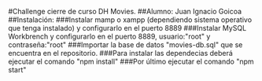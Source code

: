 #Challenge cierre de curso DH Movies.
##Alumno: Juan Ignacio Goicoa
##Instalación:
###Instalar mamp o xampp (dependiendo sistema operativo que tenga instalado) y configurarlo en el puerto 8889
###Instalar MySQL Workbrench y configurarlo en el puerto 8889, usuario:"root" y contraseña:"root"
###Importar la base de datos "movies-db.sql" que se encuentra en el repositorio.
###Para instalar las dependecias deberá ejecutar el comando "npm install"
###Por último ejecutar el comando "npm start"
